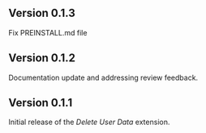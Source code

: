 ## Version 0.1.3

Fix PREINSTALL.md file

## Version 0.1.2

Documentation update and addressing review feedback.

## Version 0.1.1

Initial release of the _Delete User Data_ extension.